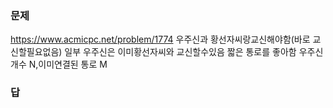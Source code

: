### 문제
https://www.acmicpc.net/problem/1774
우주신과 황선자씨랑교신해야함(바로 교신할필요없음)
일부 우주신은 이미황선자씨와 교신할수있음
짧은 통로를 좋아함
우주신 개수 N,이미연결된 통로 M

### 답
